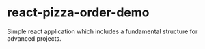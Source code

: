 # react-pizza-order-demo
Simple react application which includes a fundamental structure for advanced projects.
